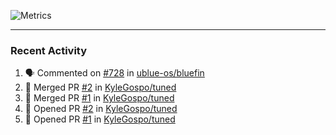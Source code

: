 ![Metrics](https://metrics.lecoq.io/KyleGospo?template=classic&base=header%2C%20activity%2C%20community%2C%20repositories%2C%20metadata&base.indepth=false&base.hireable=false&base.skip=false&config.timezone=America%2FLos_Angeles)

---
### Recent Activity
<!--START_SECTION:activity-->
1. 🗣 Commented on [#728](https://github.com/ublue-os/bluefin/pull/728#issuecomment-1857151501) in [ublue-os/bluefin](https://github.com/ublue-os/bluefin)
2. 🎉 Merged PR [#2](https://github.com/KyleGospo/tuned/pull/2) in [KyleGospo/tuned](https://github.com/KyleGospo/tuned)
3. 🎉 Merged PR [#1](https://github.com/KyleGospo/tuned/pull/1) in [KyleGospo/tuned](https://github.com/KyleGospo/tuned)
4. 💪 Opened PR [#2](https://github.com/KyleGospo/tuned/pull/2) in [KyleGospo/tuned](https://github.com/KyleGospo/tuned)
5. 💪 Opened PR [#1](https://github.com/KyleGospo/tuned/pull/1) in [KyleGospo/tuned](https://github.com/KyleGospo/tuned)
<!--END_SECTION:activity-->
